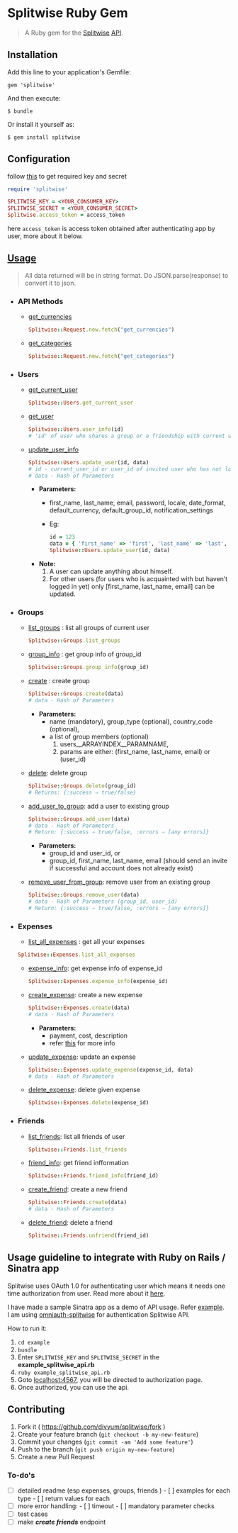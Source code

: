 # Splitwise Ruby Gem

> A Ruby gem for the [Splitwise](https://www.splitwise.com/index) [API](http://dev.splitwise.com/).


## Installation

Add this line to your application's Gemfile:

    gem 'splitwise'

And then execute:

    $ bundle

Or install it yourself as:

    $ gem install splitwise


## Configuration
follow [this](http://dev.splitwise.com/) to get required key and secret
```ruby
require 'splitwise'

SPLITWISE_KEY = <YOUR_CONSUMER_KEY> 
SPLITWISE_SECRET = <YOUR_CONSUMER_SECRET>
Splitwise.access_token = access_token 
```
here `access_token` is access token obtained after authenticating app by user, more about it below.

## [Usage](http://dev.splitwise.com/)
> All data returned will be in string format. Do JSON.parse(response) to convert it to json.

- ###  API Methods   

   - [get_currencies](http://dev.splitwise.com/dokuwiki/doku.php?id=get_currencies)   
     
     ```ruby
     Splitwise::Request.new.fetch("get_currencies")
     ```   
  - [get_categories](http://dev.splitwise.com/dokuwiki/doku.php?id=get_categories)  

    ```ruby   
    Splitwise::Request.new.fetch("get_categories")
    ```

- ### Users
  - [get_current_user](http://dev.splitwise.com/dokuwiki/doku.php?id=get_current_user)   
    
    ```ruby
    Splitwise::Users.get_current_user
    ```
  - [get_user](http://dev.splitwise.com/dokuwiki/doku.php?id=get_user)
    
    ```ruby
    Splitwise::Users.user_info(id) 
    # 'id' of user who shares a group or a friendship with current user
    ```
  - [update_user_info](http://dev.splitwise.com/dokuwiki/doku.php?id=update_user)
    
    ```ruby
    Splitwise::Users.update_user(id, data)
    # id - current_user_id or user_id of invited user who has not logged in yet
    # data - Hash of Parameters
    ```
    - **Parameters:**
      - first_name, last_name, email, password, locale, date_format, default_currency, default_group_id, notification_settings
      - Eg: 
       
        ```ruby
        id = 123
        data = { 'first_name' => 'first', 'last_name' => 'last', ... }
        Splitwise::Users.update_user(id, data)
        ```
    - **Note:**
        1. A user can update anything about himself.
        2. For other users (for users who is acquainted with but haven’t logged in yet) only [first_name, last_name, email] can be updated.


- ### Groups
  - [list_groups](http://dev.splitwise.com/dokuwiki/doku.php?id=get_groups) : list all groups of current user
    
    ```ruby
    Splitwise::Groups.list_groups
    ```
  - [group_info](http://dev.splitwise.com/dokuwiki/doku.php?id=get_group) : get group info of group_id
    
    ```ruby
    Splitwise::Groups.group_info(group_id)
    ```
  - [create](http://dev.splitwise.com/dokuwiki/doku.php?id=create_group) : create group

    ```ruby
    Splitwise::Groups.create(data)
    # data - Hash of Parameters
    ```
    - **Parameters:** 
        - name (mandatory), group_type (optional), country_code (optional),
        - a list of group members (optional)
            1. users__ARRAYINDEX__PARAMNAME,
            2. params are either: (first_name, last_name, email) or (user_id)
    
  - [delete](http://dev.splitwise.com/dokuwiki/doku.php?id=delete_group): delete group
  
     ```ruby
    Splitwise::Groups.delete(group_id)
    # Returns: {:success ⇒ true/false}
    ```

  - [add_user_to_group](http://dev.splitwise.com/dokuwiki/doku.php?id=add_user_to_group): add a user to existing group

     ```ruby
    Splitwise::Groups.add_user(data)
    # data - Hash of Parameters
    # Return: {:success ⇒ true/false, :errors ⇒ [any errors]}
    ```
    - **Parameters:**
        - group_id and user_id, or
        - group_id, first_name, last_name, email 
(should send an invite if successful and account does not already exist)
    
  - [remove_user_from_group](http://dev.splitwise.com/dokuwiki/doku.php?id=remove_user_from_group): remove user from an existing group
  
    ```ruby
    Splitwise::Groups.remove_user(data)
    # data - Hash of Parameters (group_id, user_id)
    # Return: {:success ⇒ true/false, :errors ⇒ [any errors]}
    ```


- ### Expenses

    - [list_all_expenses](http://dev.splitwise.com/dokuwiki/doku.php?id=get_expenses) : get all your expenses

     ```ruby
     Splitwise::Expenses.list_all_expenses
     ```
    
    - [expense_info](http://dev.splitwise.com/dokuwiki/doku.php?id=get_expense): get expense info of expense_id
    
      ```ruby
      Splitwise::Expenses.expense_info(expense_id)
      ```

    - [create_expense](http://dev.splitwise.com/dokuwiki/doku.php?id=create_expense): create a new expense
    
      ```ruby
      Splitwise::Expenses.create(data)
      # data - Hash of Parameters
      ```

      - **Parameters:**
        - payment, cost, description
        - refer [this](http://dev.splitwise.com/dokuwiki/doku.php?id=create_expense) for more info
        
    - [update_expense](http://dev.splitwise.com/dokuwiki/doku.php?id=update_expense): update an expense
      
      ```ruby
      Splitwise::Expenses.update_expense(expense_id, data)
      # data - Hash of Parameters
      ```
     
    - [delete_expense](http://dev.splitwise.com/dokuwiki/doku.php?id=delete_expense): delete given expense
    
      ```ruby
      Splitwise::Expenses.delete(expense_id)
      ```
    

- ### Friends

    - [list_friends](http://dev.splitwise.com/dokuwiki/doku.php?id=friends): list all friends of user
    
      ```ruby
      Splitwise::Friends.list_friends
      ```
    
    - [friend_info](http://dev.splitwise.com/dokuwiki/doku.php?id=get_friends): get friend infformation
      
       ```ruby
      Splitwise::Friends.friend_info(friend_id)
      ```
    
    - [create_friend](http://dev.splitwise.com/dokuwiki/doku.php?id=create_friend): create a new friend
      
      ```ruby
      Splitwise::Friends.create(data)
      # data - Hash of Parameters
      ```
    
    - [delete_friend](http://dev.splitwise.com/dokuwiki/doku.php?id=delete_friend): delete a friend
      
      ```ruby
      Splitwise::Friends.unfriend(friend_id)
      ```
    
## Usage guideline to integrate with Ruby on Rails / Sinatra app

Splitwise uses OAuth 1.0 for authenticating user which means it needs one time authorization from user. Read more about it [here](https://blog.splitwise.com/2013/07/15/setting-up-oauth-for-the-splitwise-api/).

I have made a sample Sinatra app as a demo of API usage. Refer [example](example).   
I am using [omniauth-splitwise](https://github.com/smudge/omniauth-splitwise) for authentication Splitwise API.

How to run it:

1. `cd example`
2. `bundle`
3. Enter `SPLITWISE_KEY` and `SPLITWISE_SECRET` in the **example_splitwise_api.rb**
4. `ruby example_splitwise_api.rb`
5. Goto [localhost:4567](localhost:4567), you will be directed to authorization page.
6. Once authorized, you can use the api.

## Contributing

1. Fork it ( https://github.com/divyum/splitwise/fork )
2. Create your feature branch (`git checkout -b my-new-feature`)
3. Commit your changes (`git commit -am 'Add some feature'`)
4. Push to the branch (`git push origin my-new-feature`)
5. Create a new Pull Request

### To-do's

- [ ] detailed readme (esp expenses, groups, friends )
      - [ ] examples for each type
      - [ ] return values for each
- [ ] more error handling:
      - [ ] timeout
      - [ ] mandatory parameter checks
- [ ] test cases
- [ ] make ***create friends*** endpoint

